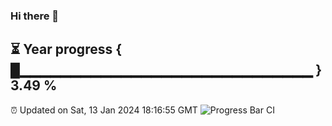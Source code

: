 ### Hi there 👋
⏳ Year progress { █▁▁▁▁▁▁▁▁▁▁▁▁▁▁▁▁▁▁▁▁▁▁▁▁▁▁▁▁▁ } 3.49 %
---
⏰ Updated on Sat, 13 Jan 2024 18:16:55 GMT
![Progress Bar CI](https://github.com/liununu/liununu/workflows/Progress%20Bar%20CI/badge.svg)

